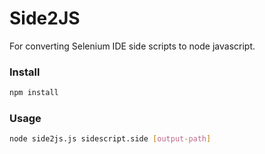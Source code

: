 # Side2JS

For converting Selenium IDE side scripts to node javascript.

### Install

```sh
npm install
```

### Usage

```sh
node side2js.js sidescript.side [output-path]
```
